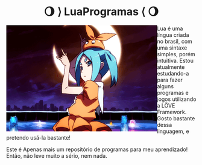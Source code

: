 <h1 align="center">🌖 ⟩ LuaProgramas ⟨ 🌖</h1>
<img align="left" src="./ononoki.gif">

 Lua é uma língua criada no brasil, com uma sintaxe simples, porém intuitiva. Estou atualmente estudando-a para fazer alguns programas e jogos utilizando a LÖVE Framework. Gosto bastante dessa linguagem, e pretendo usá-la bastante!
 
Este é Apenas mais um repositório de programas para meu aprendizado! Então, não leve muito a sério, nem nada.

